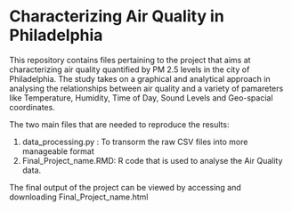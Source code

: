 # Characterizing Air Quality in Philadelphia
This repository contains files pertaining to the project that aims at characterizing air quality quantified by PM 2.5 levels in the city of Philadelphia. The study takes on  a graphical and analytical approach in analysing the relationships between air quality and a variety of pamareters like Temperature, Humidity, Time of Day, Sound Levels and Geo-spacial coordinates. 

The two main files that are needed to reproduce the results: 
1. data_processing.py : To transorm the raw CSV files into more manageable format
2. Final_Project_name.RMD: R code that is used to analyse the Air Quality data.

The final output of the project can be viewed by accessing and downloading Final_Project_name.html